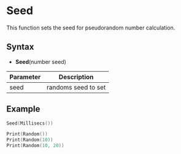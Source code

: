 # Seed

This function sets the seed for pseudorandom number calculation.

## Syntax

- **Seed**(number seed)

Parameter | Description
---|---
seed | randoms seed to set

## Example

```lua
Seed(Millisecs())

Print(Random())
Print(Random(10))
Print(Random(10, 20))
```
